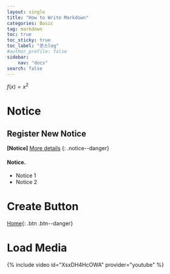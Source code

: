 ```yaml
---
layout: single
title: "How to Write Markdown"
categories: Basic
tag: markdown
toc: true
toc_sticky: true
toc_label: "쭌스log"
#author_profile: false
sidebar:
    nav: "docs"
search: false
---
```


$f(x)=x^2$

# Notice
## Register New Notice
**[Notice]** [More details](https://github.com/hchoi256/how-to-use-markdown)
{: .notice--danger}

<div class="notice--success">
<h4>Notice.</h4>
<ul>
    <li>Notice 1</li>
    <li>Notice 2</li>
</ul>
</div>

# Create Button
[Home](https://hchoi256.github.io/){: .btn .btn--danger}

# Load Media
{% include video id="XsxDH4HcOWA" provider="youtube" %}
